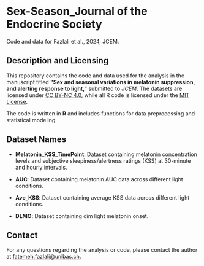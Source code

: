 # Sex-Season_Journal of the Endocrine Society
Code and data for Fazlali et al., 2024, JCEM.

## Description and Licensing
This repository contains the code and data used for the analysis in the manuscript titled **"Sex and seasonal variations in melatonin suppression, and alerting response to light,"** submitted to *JCEM*. The datasets are licensed under [CC BY-NC 4.0](https://creativecommons.org/licenses/by-nc/4.0/), while all R code is licensed under the [MIT License](https://opensource.org/licenses/MIT).

The code is written in **R** and includes functions for data preprocessing and statistical modeling.

## Dataset Names
- **Melatonin_KSS_TimePoint**: Dataset containing melatonin concentration levels and subjective sleepiness/alertness ratings (KSS) at 30-minute and hourly intervals.

- **AUC**: Dataset containing melatonin AUC data across different light conditions.
- **Ave_KSS**: Dataset containing average KSS data across different light conditions.
- **DLMO**: Dataset containing dim light melatonin onset.

## Contact
For any questions regarding the analysis or code, please contact the author at [fatemeh.fazlali@unibas.ch](mailto:fatemeh.fazlali@unibas.ch).
